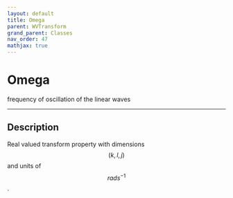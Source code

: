 ```yaml
---
layout: default
title: Omega
parent: WVTransform
grand_parent: Classes
nav_order: 47
mathjax: true
---
```


#  Omega

frequency of oscillation of the linear waves


---

## Description
Real valued transform property with dimensions $$(k,l,j)$$ and units of $$rad s^{-1}$$.

